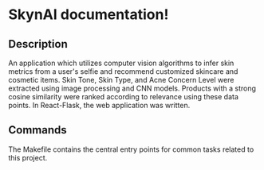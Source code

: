 # SkynAI documentation!

## Description

An application which utilizes computer vision algorithms to infer skin metrics from a user's selfie and recommend customized skincare and cosmetic items. Skin Tone, Skin Type, and Acne Concern Level were extracted using image processing and CNN models. Products with a strong cosine similarity were ranked according to relevance using these data points. In React-Flask, the web application was written.

## Commands

The Makefile contains the central entry points for common tasks related to this project.

